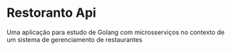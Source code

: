 # Restoranto Api
Uma aplicação para estudo de Golang com microsserviços no contexto de um sistema de gerenciamento de restaurantes
